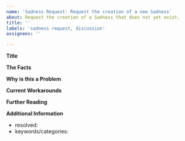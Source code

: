 ```yaml
---
name: 'Sadness Request: Request the creation of a new Sadness'
about: Request the creation of a Sadness that does not yet exist.
title: ''
labels: 'sadness request, discussion'
assignees: ''

---
```


**Title**
<!-- The title the Sadness should have -->

**The Facts**
<!-- Tell us a few facts about the upcoming Sadness problem -->

**Why is this a Problem**
<!-- Elaborate why the facts are a problem and therefore requires a place in JS-Sadness -->

**Current Workarounds**
<!-- Describe how you can get around the described problem -->

**Further Reading**
<!-- Here you can list any links which will help the reader to dig deeper into this problem -->

**Additional Information**
* resolved:
* keywords/categories: